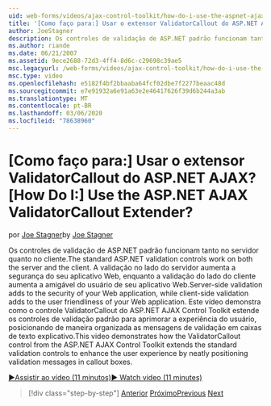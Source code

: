 ```yaml
---
uid: web-forms/videos/ajax-control-toolkit/how-do-i-use-the-aspnet-ajax-validatorcallout-extender
title: '[Como faço para:] Usar o extensor ValidatorCallout do ASP.NET AJAX? | Microsoft Docs'
author: JoeStagner
description: Os controles de validação de ASP.NET padrão funcionam tanto no servidor quanto no cliente. A validação no lado do servidor aumenta a segurança do seu aplicativo Web, enquanto c...
ms.author: riande
ms.date: 06/21/2007
ms.assetid: 9ece2688-72d3-4ff4-8d6c-c29698c39ae5
msc.legacyurl: /web-forms/videos/ajax-control-toolkit/how-do-i-use-the-aspnet-ajax-validatorcallout-extender
msc.type: video
ms.openlocfilehash: e5182f4bf2bbaaba64fcf02dbe7f2277beaac48d
ms.sourcegitcommit: e7e91932a6e91a63e2e46417626f39d6b244a3ab
ms.translationtype: MT
ms.contentlocale: pt-BR
ms.lasthandoff: 03/06/2020
ms.locfileid: "78638960"
---
```

# <a name="how-do-i-use-the-aspnet-ajax-validatorcallout-extender"></a><span data-ttu-id="24cfc-105">[Como faço para:] Usar o extensor ValidatorCallout do ASP.NET AJAX?</span><span class="sxs-lookup"><span data-stu-id="24cfc-105">[How Do I:] Use the ASP.NET AJAX ValidatorCallout Extender?</span></span>

<span data-ttu-id="24cfc-106">por [Joe Stagner](https://github.com/JoeStagner)</span><span class="sxs-lookup"><span data-stu-id="24cfc-106">by [Joe Stagner](https://github.com/JoeStagner)</span></span>

<span data-ttu-id="24cfc-107">Os controles de validação de ASP.NET padrão funcionam tanto no servidor quanto no cliente.</span><span class="sxs-lookup"><span data-stu-id="24cfc-107">The standard ASP.NET validation controls work on both the server and the client.</span></span> <span data-ttu-id="24cfc-108">A validação no lado do servidor aumenta a segurança do seu aplicativo Web, enquanto a validação do lado do cliente aumenta a amigável do usuário de seu aplicativo Web.</span><span class="sxs-lookup"><span data-stu-id="24cfc-108">Server-side validation adds to the security of your Web application, while client-side validation adds to the user friendliness of your Web application.</span></span> <span data-ttu-id="24cfc-109">Este vídeo demonstra como o controle ValidatorCallout do ASP.NET AJAX Control Toolkit estende os controles de validação padrão para aprimorar a experiência do usuário, posicionando de maneira organizada as mensagens de validação em caixas de texto explicativo.</span><span class="sxs-lookup"><span data-stu-id="24cfc-109">This video demonstrates how the ValidatorCallout control from the ASP.NET AJAX Control Toolkit extends the standard validation controls to enhance the user experience by neatly positioning validation messages in callout boxes.</span></span>

[<span data-ttu-id="24cfc-110">&#9654;Assistir ao vídeo (11 minutos)</span><span class="sxs-lookup"><span data-stu-id="24cfc-110">&#9654; Watch video (11 minutes)</span></span>](https://channel9.msdn.com/Blogs/ASP-NET-Site-Videos/how-do-i-use-the-aspnet-ajax-validatorcallout-extender)

> [!div class="step-by-step"]
> <span data-ttu-id="24cfc-111">[Anterior](how-do-i-use-the-numericupdown-extender-control.md)
> [Próximo](how-do-i-use-the-aspnet-ajax-resizablecontrol-extender.md)</span><span class="sxs-lookup"><span data-stu-id="24cfc-111">[Previous](how-do-i-use-the-numericupdown-extender-control.md)
[Next](how-do-i-use-the-aspnet-ajax-resizablecontrol-extender.md)</span></span>
